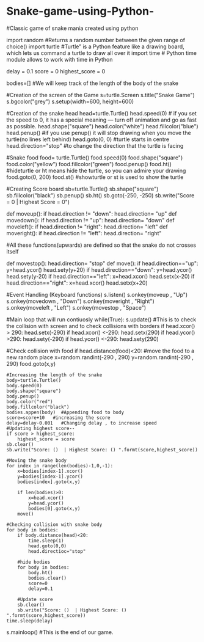 # Snake-game-using-Python-
#Classic game of snake mania created  using python

import random   #Returns a random number between the given range of choice()
import turtle   #Turtle” is a Python feature like a drawing board, which lets us command a turtle to draw all over it
import time     # Python time module allows to work with time in Python

delay = 0.1 
score = 0 
highest_score = 0 

bodies=[]    #We will keep track of the length of the body of the snake 

#Creation of the screen of the Game
s=turtle.Screen
s.title("Snake Game")
s.bgcolor("grey")
s.setup(width=600, height=600)

#Creation of the snake head
head=turtle.Turtle()
head.speed(0)  # if you set the speed to 0, it has a special meaning — turn off animation and go as fast as possible. 
head.shape("square")
head.color("white")
head.fillcolor("blue")
head.penup()    #if you use penup() it will stop drawing when you move the turtle(no lines left behind)
head.goto(0, 0) #turtle starts in centre
head.direction="stop"   #to change the direction that the turtle is facing

#Snake food 
food= turtle.Turtle()
food.speed(0)
food.shape("square")
food.color("yellow")
food.fillcolor("green")
food.penup()
food.ht()   #hideturtle or ht means hide the turtle, so you can admire your drawing
food.goto(0, 200)
food.st() #showturtle or st is used to show the turtle 

#Creating Score board
sb=turtle.Turtle()
sb.shape("square")
sb.fillcolor("black")
sb.penup()
sb.ht()
sb.goto(-250, -250)
sb.write("Score = 0  |  Highest Score = 0")

def moveup():
    if head.direction != "down":
        head.direction= "up"
def movedown():
    if head.direction != "up":
        head.direction= "down"
def moveleft():
    if head.direction != "right":
        head.direction= "left"
def moveright():
    if head.direction != "left":
        head.direction= "right"

#All these functions(upwards) are defined so that the snake do not crosses itself

def movestop():
    head.direction= "stop"
def move():
    if head.direction=="up":
        y=head.ycor()
        head.sety(y+20)
    if head.direction=="down":
        y=head.ycor()
        head.sety(y-20)
    if head.direction=="left":
        x=head.xcor()
        head.setx(x-20)
    if head.direction=="right":
        x=head.xcor()
        head.setx(x+20)
    
#Event Handling (Keyboard functions)
s.listen()
s.onkey(moveup , "Up")
s.onkey(movedown , "Down")
s.onkey(moveright , "Right")
s.onkey(moveleft , "Left")
s.onkey(movestop , "Space")

#Main loop that will run contiuosly 
while(True):
    s.update()  #This is to check the collision with screen and to check collisions with borders
    if head.xcor() > 290:
        head.setx(-290)
    if head.xcor() <-290:
        head.setx(290)
    if head.ycor() >290:
        head.sety(-290)
    if head.ycor() <-290:
        head.sety(290)

#Check collision with food 
if head.distance(food)<20:
    #move the food to a new random place 
    x=random.randint(-290 , 290)
    y=random.randint(-290 , 290)
    food.goto(x,y)
    
    #Increasing the length of the snake 
    body=turtle.Turtle()
    body.speed(0)
    body.shape("square")
    body.penup()
    body.color("red")
    body.fillcolor("black")
    bodies.appen(body)  #Appending food to body
    score=score+10   #increasing the score
    delay=delay-0.001   #Changing delay , to increase speed
    #Updating highest score--
    if score > highest_score:
        highest_score = score
    sb.clear()
    sb.write("Score: ()  | Highest Score: () ".formt(score,highest_score))

    #Moving the snake body
    for index in range(len(bodies)-1,0,-1):
        x=bodies[index-1].xcor()
        y=bodies[index-1].ycor()
        bodies[index].goto(x,y)
        
        if len(bodies)>0:
            x=head.xcor()
            y=head.ycor()
            bodies[0].goto(x,y)
        move()
        
    #Checking collision with snake body
    for body in bodies:
        if body.distance(head)<20:
            time.sleep(1)
            head.goto(0,0)
            head.directioc="stop"
            
        #hide bodies
        for body in bodies:
            body.ht()
            bodies.clear()
            score=0
            delay=0.1
            
        #Update score
        sb.clear()
        sb.write("Score: ()  | Highest Score: () ".formt(score,highest_score))
    time.sleep(delay)
s.mainloop()
#This is the end of our game.
